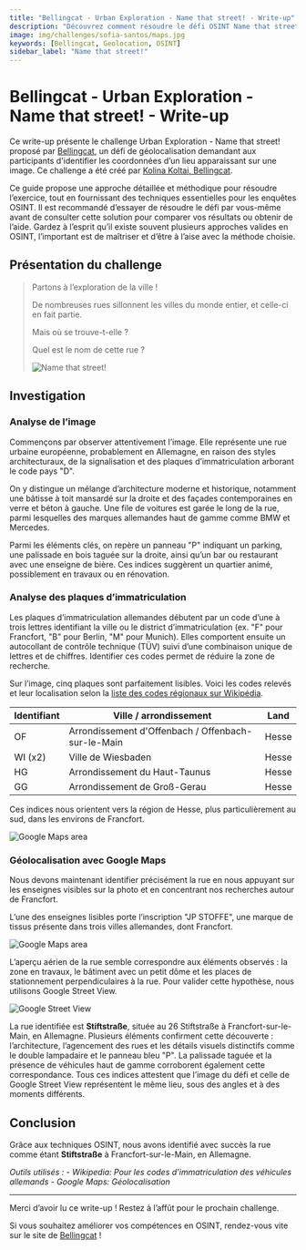 ```yaml
---
title: "Bellingcat - Urban Exploration - Name that street! - Write-up"
description: "Découvrez comment résoudre le défi OSINT Name that street! de Bellingcat en identifiant une rue à l'aide d'analyses d'images, de plaques d'immatriculation et de Google Maps pour la géolocalisation."
image: img/challenges/sofia-santos/maps.jpg
keywords: [Bellingcat, Geolocation, OSINT]
sidebar_label: "Name that street!"
---
```


# Bellingcat - Urban Exploration - Name that street! - Write-up

Ce write-up présente le challenge Urban Exploration - Name that street! proposé par [Bellingcat](https://challenge.bellingcat.com/), un défi de géolocalisation demandant aux participants d'identifier les coordonnées d’un lieu apparaissant sur une image. Ce challenge a été créé par [Kolina Koltai, Bellingcat](https://www.bellingcat.com/author/kolinakoltai/).

Ce guide propose une approche détaillée et méthodique pour résoudre l’exercice, tout en fournissant des techniques essentielles pour les enquêtes OSINT. Il est recommandé d’essayer de résoudre le défi par vous-même avant de consulter cette solution pour comparer vos résultats ou obtenir de l’aide. Gardez à l’esprit qu’il existe souvent plusieurs approches valides en OSINT, l’important est de maîtriser et d’être à l’aise avec la méthode choisie.

## Présentation du challenge

> Partons à l’exploration de la ville !
>
> De nombreuses rues sillonnent les villes du monde entier, et celle-ci en fait partie.
>
> Mais où se trouve-t-elle ?
>
> Quel est le nom de cette rue ?
>
> ![Name that street!](/img/challenges/bellingcat/urban-exploration/name-that-street-1.png "Name that street!")

## Investigation

### Analyse de l’image

Commençons par observer attentivement l’image. Elle représente une rue urbaine européenne, probablement en Allemagne, en raison des styles architecturaux, de la signalisation et des plaques d’immatriculation arborant le code pays "D".

On y distingue un mélange d’architecture moderne et historique, notamment une bâtisse à toit mansardé sur la droite et des façades contemporaines en verre et béton à gauche. Une file de voitures est garée le long de la rue, parmi lesquelles des marques allemandes haut de gamme comme BMW et Mercedes.

Parmi les éléments clés, on repère un panneau "P" indiquant un parking, une palissade en bois taguée sur la droite, ainsi qu’un bar ou restaurant avec une enseigne de bière. Ces indices suggèrent un quartier animé, possiblement en travaux ou en rénovation.

### Analyse des plaques d’immatriculation

Les plaques d’immatriculation allemandes débutent par un code d’une à trois lettres identifiant la ville ou le district d’immatriculation (ex. "F" pour Francfort, "B" pour Berlin, "M" pour Munich). Elles comportent ensuite un autocollant de contrôle technique (TÜV) suivi d’une combinaison unique de lettres et de chiffres. Identifier ces codes permet de réduire la zone de recherche.

Sur l’image, cinq plaques sont parfaitement lisibles. Voici les codes relevés et leur localisation selon la [liste des codes régionaux sur Wikipédia](https://fr.wikipedia.org/wiki/Liste_des_identifiants_territoriaux_des_plaques_d%27immatriculation_allemandes).

| Identifiant | Ville / arrondissement                             | Land  |
|-------------|----------------------------------------------------|-------|
| OF          | Arrondissement d'Offenbach / Offenbach-sur-le-Main | Hesse |
| WI (x2)     | Ville de Wiesbaden                                 | Hesse |
| HG          | Arrondissement du Haut-Taunus                      | Hesse |
| GG          | Arrondissement de Groß-Gerau                       | Hesse |

Ces indices nous orientent vers la région de Hesse, plus particulièrement au sud, dans les environs de Francfort.

![Google Maps area](/img/challenges/bellingcat/urban-exploration/name-that-street-2.png "Google Maps area")

### Géolocalisation avec Google Maps

Nous devons maintenant identifier précisément la rue en nous appuyant sur les enseignes visibles sur la photo et en concentrant nos recherches autour de Francfort.

L’une des enseignes lisibles porte l’inscription "JP STOFFE", une marque de tissus présente dans trois villes allemandes, dont Francfort.

![Google Maps area](/img/challenges/bellingcat/urban-exploration/name-that-street-3.png "Google Maps area")

L’aperçu aérien de la rue semble correspondre aux éléments observés : la zone en travaux, le bâtiment avec un petit dôme et les places de stationnement perpendiculaires à la rue. Pour valider cette hypothèse, nous utilisons Google Street View.

![Google Street View](/img/challenges/bellingcat/urban-exploration/name-that-street-4.png "Google Street View")

La rue identifiée est **Stiftstraße**, située au 26 Stiftstraße à Francfort-sur-le-Main, en Allemagne. Plusieurs éléments confirment cette découverte : l’architecture, l’agencement des rues et les détails visuels distinctifs comme le double lampadaire et le panneau bleu "P". La palissade taguée et la présence de véhicules haut de gamme corroborent également cette correspondance. Tous ces indices attestent que l’image du défi et celle de Google Street View représentent le même lieu, sous des angles et à des moments différents.

## Conclusion

Grâce aux techniques OSINT, nous avons identifié avec succès la rue comme étant **Stiftstraße** à Francfort-sur-le-Main, en Allemagne.

<em>
Outils utilisés :
- Wikipedia: Pour les codes d'immatriculation des véhicules allemands
- Google Maps: Géolocalisation
</em>

---

Merci d’avoir lu ce write-up ! Restez à l’affût pour le prochain challenge.

Si vous souhaitez améliorer vos compétences en OSINT, rendez-vous vite sur le site de [Bellingcat](https://www.bellingcat.com/) !

